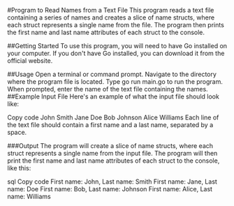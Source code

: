 #Program to Read Names from a Text File
This program reads a text file containing a series of names and creates a slice of name structs, where each struct represents a single name from the file. The program then prints the first name and last name attributes of each struct to the console.

##Getting Started
To use this program, you will need to have Go installed on your computer. If you don't have Go installed, you can download it from the official website.

##Usage
Open a terminal or command prompt.
Navigate to the directory where the program file is located.
Type go run main.go to run the program.
When prompted, enter the name of the text file containing the names.
##Example Input File
Here's an example of what the input file should look like:

Copy code
John Smith
Jane Doe
Bob Johnson
Alice Williams
Each line of the text file should contain a first name and a last name, separated by a space.

###Output
The program will create a slice of name structs, where each struct represents a single name from the input file. The program will then print the first name and last name attributes of each struct to the console, like this:

sql
Copy code
First name: John, Last name: Smith
First name: Jane, Last name: Doe
First name: Bob, Last name: Johnson
First name: Alice, Last name: Williams
